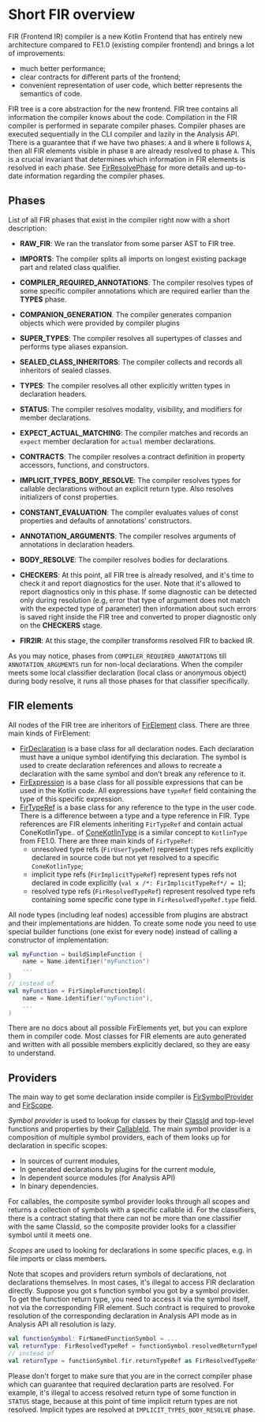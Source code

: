 # Short FIR overview

FIR (Frontend IR) compiler is a new Kotlin Frontend that has entirely new architecture compared to FE1.0 (existing compiler frontend) and brings a lot of improvements:
- much better performance;
- clear contracts for different parts of the frontend;
- convenient representation of user code, which better represents the semantics of code.

FIR tree is a core abstraction for the new frontend. FIR tree contains all information the compiler knows about the code. Compilation in the
FIR compiler is performed in separate compiler phases. Compiler phases are executed sequentially in the CLI compiler and lazily in the Analysis API.
There is a guarantee that if we have two phases: `A` and `B` where `B` follows `A`, then all FIR elements visible in phase `B` are already resolved to phase `A`. 
This is a crucial invariant that determines which information in FIR elements is resolved in each phase.
See [FirResolvePhase](../../compiler/fir/tree/src/org/jetbrains/kotlin/fir/declarations/FirResolvePhase.kt) for more details and up-to-date information regarding the compiler phases.

## Phases
List of all FIR phases that exist in the compiler right now with a short description:
- **RAW_FIR**: We ran the translator from some parser AST to FIR tree.
- **IMPORTS**: The compiler splits all imports on longest existing package part and related class qualifier.
- **COMPILER_REQUIRED_ANNOTATIONS**: The compiler resolves types of some specific compiler annotations which are required earlier than the **TYPES** phase.
- **COMPANION_GENERATION**. The compiler generates companion objects which were provided by compiler plugins
- **SUPER_TYPES**: The compiler resolves all supertypes of classes and performs type aliases expansion. 
- **SEALED_CLASS_INHERITORS**: The compiler collects and records all inheritors of sealed classes.
- **TYPES**: The compiler resolves all other explicitly written types in declaration headers.
- **STATUS**: The compiler resolves modality, visibility, and modifiers for member declarations.
- **EXPECT_ACTUAL_MATCHING**: The compiler matches and records an `expect` member declaration for `actual` member declarations.
- **CONTRACTS**: The compiler resolves a contract definition in property accessors, functions, and constructors.
- **IMPLICIT_TYPES_BODY_RESOLVE**: The compiler resolves types for callable declarations without an explicit return type. 
Also resolves initializers of const properties. 
- **CONSTANT_EVALUATION**: The compiler evaluates values of const properties and defaults of annotations' constructors.
- **ANNOTATION_ARGUMENTS**: The compiler resolves arguments of annotations in declaration headers.
- **BODY_RESOLVE**: The compiler resolves bodies for declarations.
- **CHECKERS**: At this point, all FIR tree is already resolved, and it's time to check it and report diagnostics for the user.
  Note that it's allowed to report diagnostics only in this phase. If some diagnostic can be detected only during resolution (e.g, error
  that type of argument does not match with the expected type of parameter) then information about such errors is saved right inside the FIR tree
  and converted to proper diagnostic only on the **CHECKERS** stage.

- **FIR2IR**: At this stage, the compiler transforms resolved FIR to backed IR.

As you may notice, phases from `COMPILER_REQUIRED_ANNOTATIONS` till `ANNOTATION_ARGUMENTS` run for non-local declarations.
When the compiler meets some local classifier declaration (local class or anonymous object) during body resolve,
it runs all those phases for that classifier specifically.

## FIR elements

All nodes of the FIR tree are inheritors
of [FirElement](https://github.com/JetBrains/kotlin/blob/master/compiler/fir/tree/gen/org/jetbrains/kotlin/fir/FirElement.kt) class.
There are three main kinds of FirElement:

- [FirDeclaration](https://github.com/JetBrains/kotlin/blob/master/compiler/fir/tree/gen/org/jetbrains/kotlin/fir/declarations/FirDeclaration.kt) is a base class for all declaration nodes. Each declaration must have a unique symbol identifying this declaration. The symbol is used to create declaration references and allows to recreate a declaration with the same symbol and don't break any reference to it.
- [FirExpression](https://github.com/JetBrains/kotlin/blob/master/compiler/fir/tree/gen/org/jetbrains/kotlin/fir/expressions/FirExpression.kt) is a base class for all possible expressions that can be used in the Kotlin code. All expressions have `typeRef` field containing the type of this
  specific expression.
- [FirTypeRef](https://github.com/JetBrains/kotlin/blob/master/compiler/fir/tree/gen/org/jetbrains/kotlin/fir/types/FirTypeRef.kt) is a base class for any reference to the type in the user code. There is a difference between a type and a type reference in FIR. Type references are FIR elements inheriting `FirTypeRef` and contain actual ConeKotlinType..
  of [ConeKotlinType](https://github.com/JetBrains/kotlin/blob/master/compiler/fir/cones/src/org/jetbrains/kotlin/fir/types/ConeTypes.kt) is a similar concept to `KotlinType` from FE1.0. There are three main kinds of `FirTypeRef`:
    - unresolved type refs (`FirUserTypeRef`) represent types refs explicitly declared in source code but not yet resolved to a specific `ConeKotlinType`;
    - implicit type refs (`FirImplicitTypeRef`) represent types refs not declared in code explicitly (`val x /*: FirImplicitTypeRef*/ = 1`);
    - resolved type refs (`FirResolvedTypeRef`) represent resolved type refs containing some specific cone type in `FirResolvedTypeRef.type`
      field.

All node types (including leaf nodes) accessible from plugins are abstract and their implementations are hidden. To create some
node you need to use special builder functions (one exist for every node) instead of calling a constructor of implementation:

```kotlin
val myFunction = buildSimpleFunction {
    name = Name.identifier("myFunction")
    ...
}
// instead of
val myFunction = FirSimpleFunctionImpl(
    name = Name.identifier("myFunction"),
    ...
)
```

There are no docs about all possible FirElements yet, but you can explore them in compiler code. Most classes for FIR elements are auto
generated and written with all possible members explicitly declared, so they are easy to understand.

## Providers

The main way to get some declaration inside compiler is [FirSymbolProvider](https://github.com/JetBrains/kotlin/blob/master/compiler/fir/providers/src/org/jetbrains/kotlin/fir/resolve/providers/FirSymbolProvider.kt)
and [FirScope](https://github.com/JetBrains/kotlin/blob/master/compiler/fir/tree/src/org/jetbrains/kotlin/fir/scopes/FirScope.kt).

_Symbol provider_ is used to lookup for classes by their [ClassId](https://github.com/JetBrains/kotlin/blob/mastercore/compiler.common/src/org/jetbrains/kotlin/name/ClassId.java) and top-level functions and properties by
their [CallableId](https://github.com/JetBrains/kotlin/blob/master/core/compiler.common/src/org/jetbrains/kotlin/name/CallableId.kt).
The main symbol provider is a composition of multiple symbol providers, each of them looks up for declaration in specific scopes:
- In sources of current modules,
- In generated declarations by plugins for the current module,
- In dependent source modules (for Analysis API)
- In binary dependencies.

For callables, the composite symbol provider looks through all scopes and returns a collection of symbols with a specific callable id. For the
classifiers, there is a contract stating that there can not be more than one classifier with the same ClassId, so the composite provider looks for a
classifier symbol until it meets one.

_Scopes_ are used to looking for declarations in some specific places, e.g. in file imports or class members.

Note that scopes and providers return symbols of declarations, not declarations themselves. In most cases, it's illegal to access FIR
declaration directly. Suppose you got s function symbol you got by a symbol provider. To get the function return type, you need to access it
via the symbol itself, not via the corresponding FIR element. Such contract is required to provoke resolution of the corresponding declaration in Analysis API mode as in Analysis API all resolution is lazy.

```kotlin
val functionSymbol: FirNamedFunctionSymbol = ...
val returnType: FirResolvedTypeRef = functionSymbol.resolvedReturnTypeRef
// instead of
val returnType = functionSymbol.fir.returnTypeRef as FirResolvedTypeRef
```

Please don't forget to make sure that you are in the correct compiler phase which can guarantee that required declaration parts are resolved. For example, it's illegal to access resolved return type of some function in `STATUS` stage, because at this point of time implicit return types are not
resolved. Implicit types are resolved at `IMPLICIT_TYPES_BODY_RESOLVE` phase.